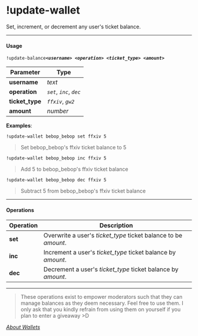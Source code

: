 # !update-wallet
Set, increment, or decrement any user's ticket balance.

---

#### Usage
`!update-balance`__*`<username>`*__` `__*`<operation>`*__` `__*`<ticket_type>`*__` `__*`<amount>`*__

|Parameter|Type|
|---|---|
|__username__|_text_|
|__operation__|_`set`_, _`inc`_, _`dec`_|
|__ticket_type__|_`ffxiv`_, _`gw2`_|
|__amount__|_number_|

__Examples__:

`!update-wallet bebop_bebop set ffxiv 5`
> Set bebop_bebop's ffxiv ticket balance to 5

`!update-wallet bebop_bebop inc ffxiv 5`
>  Add 5 to bebop_bebop's ffxiv ticket balance

`!update-wallet bebop_bebop dec ffxiv 5`
> Subtract 5 from bebop_bebop's ffxiv ticket balance

___

#### Operations
|Operation|Description|
|---|---|
|__set__|Overwrite a user's _ticket_type_ ticket balance to be _amount_.|
|__inc__|Increment a user's _ticket_type_ ticket balance by _amount_.|
|__dec__|Decrement a user's _ticket_type_ ticket balance by _amount_.|

---

> These operations exist to empower moderators such that they can
manage balances as they deem necessary. Feel free to use them. I only
ask that you kindly refrain from using them on yourself if you plan
to enter a giveaway >D


_[About Wallets](../wallet.md)_
